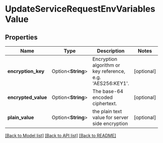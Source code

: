 # UpdateServiceRequestEnvVariablesValue

## Properties

Name | Type | Description | Notes
------------ | ------------- | ------------- | -------------
**encryption_key** | Option<**String**> | Encryption algorithm or key reference, e.g. 'AES256:KEY1'. | [optional]
**encrypted_value** | Option<**String**> | The base-64 encoded ciphertext. | [optional]
**plain_value** | Option<**String**> | the plain text value for server side encryption | [optional]

[[Back to Model list]](../README.md#documentation-for-models) [[Back to API list]](../README.md#documentation-for-api-endpoints) [[Back to README]](../README.md)


